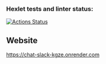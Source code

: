 ### Hexlet tests and linter status:
[![Actions Status](https://github.com/zebpaa/frontend-project-12/actions/workflows/hexlet-check.yml/badge.svg)](https://github.com/zebpaa/frontend-project-12/actions)

## Website
https://chat-slack-kgze.onrender.com
